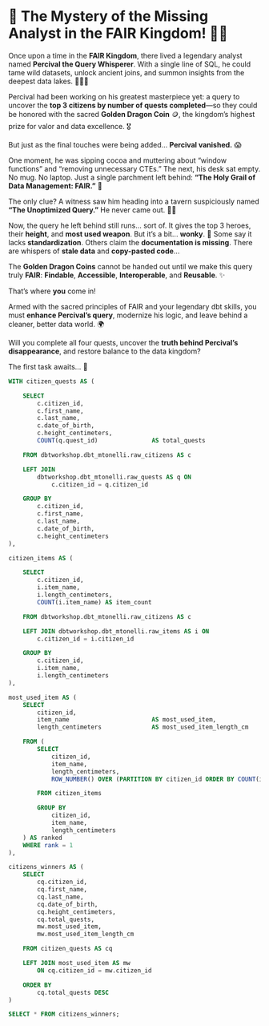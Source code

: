 # 🏰 The Mystery of the Missing Analyst in the FAIR Kingdom! 🧙‍♂️

Once upon a time in the **FAIR Kingdom**, there lived a legendary analyst named **Percival the Query Whisperer**. With a single line of SQL, he could tame wild datasets, unlock ancient joins, and summon insights from the deepest data lakes. 🧑‍💻✨

Percival had been working on his greatest masterpiece yet: a query to uncover the **top 3 citizens by number of quests completed**—so they could be honored with the sacred **Golden Dragon Coin** 🪙, the kingdom’s highest prize for valor and data excellence. 🎖️

But just as the final touches were being added… **Percival vanished.** 😱

One moment, he was sipping cocoa and muttering about “window functions” and “removing unnecessary CTEs.” The next, his desk sat empty. No mug. No laptop. Just a single parchment left behind:
**“The Holy Grail of Data Management: FAIR.”** 📜

The only clue? A witness saw him heading into a tavern suspiciously named **“The Unoptimized Query.”** He never came out. 🕵️‍♂️

Now, the query he left behind still runs... sort of. It gives the top 3 heroes, their **height**, and **most used weapon**. But it’s a bit... **wonky**. 😬
Some say it lacks **standardization**. Others claim the **documentation is missing**. There are whispers of **stale data** and **copy-pasted code**...

The **Golden Dragon Coins** cannot be handed out until we make this query truly **FAIR**:
**Findable**, **Accessible**, **Interoperable**, and **Reusable**. ✨

That’s where **you** come in!

Armed with the sacred principles of FAIR and your legendary dbt skills, you must **enhance Percival’s query**, modernize his logic, and leave behind a cleaner, better data world. 🌍

Will you complete all four quests, uncover the **truth behind Percival’s disappearance**, and restore balance to the data kingdom?

The first task awaits... 🏁

```sql
WITH citizen_quests AS (

    SELECT
        c.citizen_id,
        c.first_name,
        c.last_name,
        c.date_of_birth,
        c.height_centimeters,
        COUNT(q.quest_id)               AS total_quests

    FROM dbtworkshop.dbt_mtonelli.raw_citizens AS c

    LEFT JOIN
        dbtworkshop.dbt_mtonelli.raw_quests AS q ON
            c.citizen_id = q.citizen_id

    GROUP BY
        c.citizen_id,
        c.first_name,
        c.last_name,
        c.date_of_birth,
        c.height_centimeters
),

citizen_items AS (

    SELECT
        c.citizen_id,
        i.item_name,
        i.length_centimeters,
        COUNT(i.item_name) AS item_count

    FROM dbtworkshop.dbt_mtonelli.raw_citizens AS c

    LEFT JOIN dbtworkshop.dbt_mtonelli.raw_items AS i ON
        c.citizen_id = i.citizen_id

    GROUP BY
        c.citizen_id,
        i.item_name,
        i.length_centimeters
),

most_used_item AS (
    SELECT
        citizen_id,
        item_name                       AS most_used_item,
        length_centimeters              AS most_used_item_length_cm

    FROM (
        SELECT
            citizen_id,
            item_name,
            length_centimeters,
            ROW_NUMBER() OVER (PARTITION BY citizen_id ORDER BY COUNT(item_name) DESC) AS rank

        FROM citizen_items

        GROUP BY
            citizen_id,
            item_name,
            length_centimeters
    ) AS ranked
    WHERE rank = 1
),

citizens_winners AS (
    SELECT
        cq.citizen_id,
        cq.first_name,
        cq.last_name,
        cq.date_of_birth,
        cq.height_centimeters,
        cq.total_quests,
        mw.most_used_item,
        mw.most_used_item_length_cm

    FROM citizen_quests AS cq

    LEFT JOIN most_used_item AS mw
        ON cq.citizen_id = mw.citizen_id

    ORDER BY
        cq.total_quests DESC
)

SELECT * FROM citizens_winners;
```
